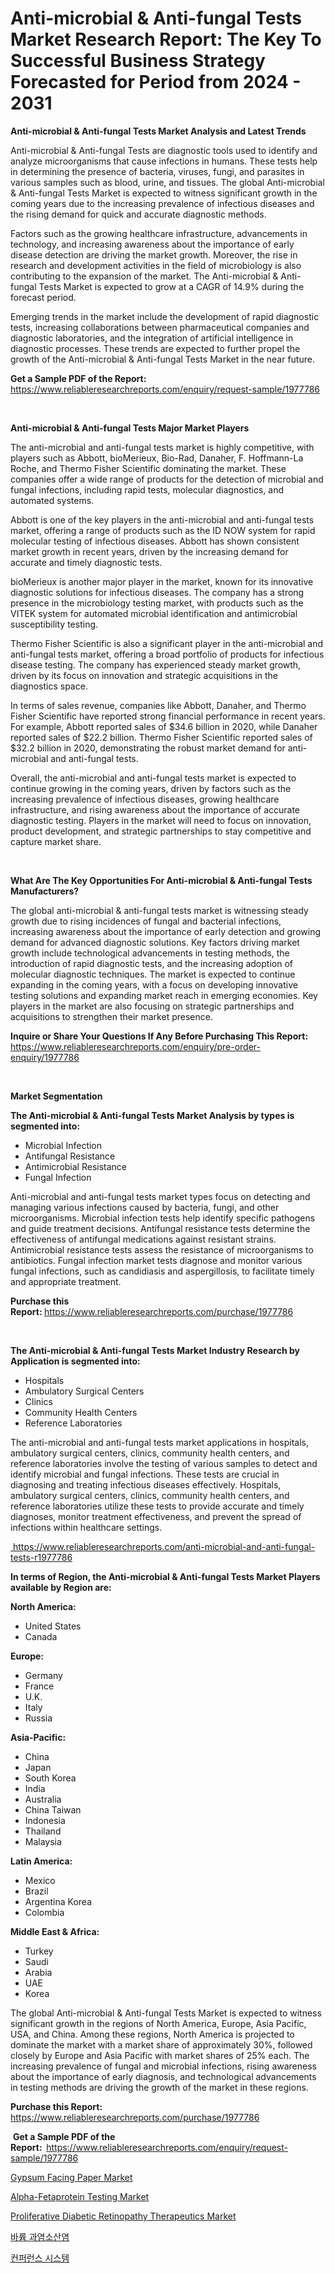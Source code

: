 <p><h1>Anti-microbial & Anti-fungal Tests Market Research Report: The Key To Successful Business Strategy Forecasted for Period from 2024 - 2031</h1></p><p><strong>Anti-microbial & Anti-fungal Tests Market Analysis and Latest Trends</strong></p>
<p><p>Anti-microbial & Anti-fungal Tests are diagnostic tools used to identify and analyze microorganisms that cause infections in humans. These tests help in determining the presence of bacteria, viruses, fungi, and parasites in various samples such as blood, urine, and tissues. The global Anti-microbial & Anti-fungal Tests Market is expected to witness significant growth in the coming years due to the increasing prevalence of infectious diseases and the rising demand for quick and accurate diagnostic methods. </p><p>Factors such as the growing healthcare infrastructure, advancements in technology, and increasing awareness about the importance of early disease detection are driving the market growth. Moreover, the rise in research and development activities in the field of microbiology is also contributing to the expansion of the market. The Anti-microbial & Anti-fungal Tests Market is expected to grow at a CAGR of 14.9% during the forecast period.</p><p>Emerging trends in the market include the development of rapid diagnostic tests, increasing collaborations between pharmaceutical companies and diagnostic laboratories, and the integration of artificial intelligence in diagnostic processes. These trends are expected to further propel the growth of the Anti-microbial & Anti-fungal Tests Market in the near future.</p></p>
<p><strong>Get a Sample PDF of the Report:&nbsp;</strong> <a href="https://www.reliableresearchreports.com/enquiry/request-sample/1977786">https://www.reliableresearchreports.com/enquiry/request-sample/1977786</a></p>
<p>&nbsp;</p>
<p><strong>Anti-microbial & Anti-fungal Tests Major Market Players</strong></p>
<p><p>The anti-microbial and anti-fungal tests market is highly competitive, with players such as Abbott, bioMerieux, Bio-Rad, Danaher, F. Hoffmann-La Roche, and Thermo Fisher Scientific dominating the market. These companies offer a wide range of products for the detection of microbial and fungal infections, including rapid tests, molecular diagnostics, and automated systems.</p><p>Abbott is one of the key players in the anti-microbial and anti-fungal tests market, offering a range of products such as the ID NOW system for rapid molecular testing of infectious diseases. Abbott has shown consistent market growth in recent years, driven by the increasing demand for accurate and timely diagnostic tests.</p><p>bioMerieux is another major player in the market, known for its innovative diagnostic solutions for infectious diseases. The company has a strong presence in the microbiology testing market, with products such as the VITEK system for automated microbial identification and antimicrobial susceptibility testing.</p><p>Thermo Fisher Scientific is also a significant player in the anti-microbial and anti-fungal tests market, offering a broad portfolio of products for infectious disease testing. The company has experienced steady market growth, driven by its focus on innovation and strategic acquisitions in the diagnostics space.</p><p>In terms of sales revenue, companies like Abbott, Danaher, and Thermo Fisher Scientific have reported strong financial performance in recent years. For example, Abbott reported sales of $34.6 billion in 2020, while Danaher reported sales of $22.2 billion. Thermo Fisher Scientific reported sales of $32.2 billion in 2020, demonstrating the robust market demand for anti-microbial and anti-fungal tests.</p><p>Overall, the anti-microbial and anti-fungal tests market is expected to continue growing in the coming years, driven by factors such as the increasing prevalence of infectious diseases, growing healthcare infrastructure, and rising awareness about the importance of accurate diagnostic testing. Players in the market will need to focus on innovation, product development, and strategic partnerships to stay competitive and capture market share.</p></p>
<p>&nbsp;</p>
<p><strong>What Are The Key Opportunities For Anti-microbial & Anti-fungal Tests Manufacturers?</strong></p>
<p><p>The global anti-microbial & anti-fungal tests market is witnessing steady growth due to rising incidences of fungal and bacterial infections, increasing awareness about the importance of early detection and growing demand for advanced diagnostic solutions. Key factors driving market growth include technological advancements in testing methods, the introduction of rapid diagnostic tests, and the increasing adoption of molecular diagnostic techniques. The market is expected to continue expanding in the coming years, with a focus on developing innovative testing solutions and expanding market reach in emerging economies. Key players in the market are also focusing on strategic partnerships and acquisitions to strengthen their market presence.</p></p>
<p><strong>Inquire or Share Your Questions If Any Before Purchasing This Report:</strong> <a href="https://www.reliableresearchreports.com/enquiry/pre-order-enquiry/1977786">https://www.reliableresearchreports.com/enquiry/pre-order-enquiry/1977786</a></p>
<p>&nbsp;</p>
<p><strong>Market Segmentation</strong></p>
<p><strong>The Anti-microbial & Anti-fungal Tests Market Analysis by types is segmented into:</strong></p>
<p><ul><li>Microbial Infection</li><li>Antifungal Resistance</li><li>Antimicrobial Resistance</li><li>Fungal Infection</li></ul></p>
<p><p>Anti-microbial and anti-fungal tests market types focus on detecting and managing various infections caused by bacteria, fungi, and other microorganisms. Microbial infection tests help identify specific pathogens and guide treatment decisions. Antifungal resistance tests determine the effectiveness of antifungal medications against resistant strains. Antimicrobial resistance tests assess the resistance of microorganisms to antibiotics. Fungal infection market tests diagnose and monitor various fungal infections, such as candidiasis and aspergillosis, to facilitate timely and appropriate treatment.</p></p>
<p><strong>Purchase this Report:&nbsp;</strong><a href="https://www.reliableresearchreports.com/purchase/1977786">https://www.reliableresearchreports.com/purchase/1977786</a></p>
<p>&nbsp;</p>
<p><strong>The Anti-microbial & Anti-fungal Tests Market Industry Research by Application is segmented into:</strong></p>
<p><ul><li>Hospitals</li><li>Ambulatory Surgical Centers</li><li>Clinics</li><li>Community Health Centers</li><li>Reference Laboratories</li></ul></p>
<p><p>The anti-microbial and anti-fungal tests market applications in hospitals, ambulatory surgical centers, clinics, community health centers, and reference laboratories involve the testing of various samples to detect and identify microbial and fungal infections. These tests are crucial in diagnosing and treating infectious diseases effectively. Hospitals, ambulatory surgical centers, clinics, community health centers, and reference laboratories utilize these tests to provide accurate and timely diagnoses, monitor treatment effectiveness, and prevent the spread of infections within healthcare settings.</p></p>
<p><a href="https://www.reliableresearchreports.com/anti-microbial-and-anti-fungal-tests-r1977786">&nbsp;https://www.reliableresearchreports.com/anti-microbial-and-anti-fungal-tests-r1977786</a></p>
<p><strong>In terms of Region, the Anti-microbial & Anti-fungal Tests Market Players available by Region are:</strong></p>
<p>
    <p> <strong> North America: </strong>
        <ul>
            <li>United States</li>
            <li>Canada</li>
        </ul>
        </p> 
    <p> <strong> Europe: </strong>
        <ul>
            <li>Germany</li>
            <li>France</li>
            <li>U.K.</li>
            <li>Italy</li>
            <li>Russia</li>
        </ul>
        </p> 
    <p> <strong> Asia-Pacific: </strong>
        <ul>
            <li>China</li>
            <li>Japan</li>
            <li>South Korea</li>
            <li>India</li>
            <li>Australia</li>
            <li>China Taiwan</li>
            <li>Indonesia</li>
            <li>Thailand</li>
            <li>Malaysia</li>
        </ul>
        </p> 
    <p> <strong> Latin America: </strong>
        <ul>
            <li>Mexico</li>
            <li>Brazil</li>
            <li>Argentina Korea</li>
            <li>Colombia</li>
        </ul>
        </p> 
    <p> <strong> Middle East & Africa: </strong>
        <ul>
            <li>Turkey</li>
            <li>Saudi</li>
            <li>Arabia</li>
            <li>UAE</li>
            <li>Korea</li>
        </ul>
    </p>
    </p>
<p><p>The global Anti-microbial & Anti-fungal Tests Market is expected to witness significant growth in the regions of North America, Europe, Asia Pacific, USA, and China. Among these regions, North America is projected to dominate the market with a market share of approximately 30%, followed closely by Europe and Asia Pacific with market shares of 25% each. The increasing prevalence of fungal and microbial infections, rising awareness about the importance of early diagnosis, and technological advancements in testing methods are driving the growth of the market in these regions.</p></p>
<p><strong>Purchase this Report: </strong><a href="https://www.reliableresearchreports.com/purchase/1977786">https://www.reliableresearchreports.com/purchase/1977786</a></p>
<p>&nbsp;<strong>Get a Sample PDF of the Report:&nbsp;&nbsp;</strong><a href="https://www.reliableresearchreports.com/enquiry/request-sample/1977786">https://www.reliableresearchreports.com/enquiry/request-sample/1977786</a></p>
<p><strong></strong></p>
<p><p><a href="https://issuu.com/reportprime-2/docs/gypsum-facing-paper-market-size-2030.pptx">Gypsum Facing Paper Market</a></p><p><a href="https://github.com/okotobwrhuteie/Market-Research-Report-List-2/blob/main/alpha-fetaprotein-testing-market.md">Alpha-Fetaprotein Testing Market</a></p><p><a href="https://github.com/LeilaniWyman2021/Market-Research-Report-List-1/blob/main/proliferative-diabetic-retinopathy-therapeutics-market.md">Proliferative Diabetic Retinopathy Therapeutics Market</a></p><p><a href="https://medium.com/@rogerking2023/%EB%B0%94%EB%A5%A8-%ED%8D%BC%ED%81%AC%EB%A1%9C%EB%A0%88%EC%9D%B4%ED%8A%B8-%EC%8B%9C%EC%9E%A5-%EA%B7%9C%EB%AA%A8-%EB%B0%8F-%EC%8B%9C%EC%9E%A5-%EB%8F%99%ED%96%A5-%EC%99%84%EB%B2%BD%ED%95%9C-%EC%82%B0%EC%97%85-%EA%B0%9C%EC%9A%94-2024%EB%85%84%EB%B6%80%ED%84%B0-2031%EB%85%84-9e3af68c243c">바륨 과염소산염</a></p><p><a href="https://medium.com/@philipwlf74/2024%EB%85%84%EB%B6%80%ED%84%B0-2031%EB%85%84%EA%B9%8C%EC%A7%80-%EA%B8%B0%EA%B0%84%EC%97%90-%EB%8C%80%ED%95%9C-%ED%9A%8C%EC%9D%98-%EC%8B%9C%EC%8A%A4%ED%85%9C-%EC%8B%9C%EC%9E%A5-%EB%B6%84%EC%84%9D-%EB%B0%8F-%EA%B7%9C%EB%AA%A8-%EC%98%88%EC%B8%A1-787041f3ffcb">컨퍼런스 시스템</a></p></p>